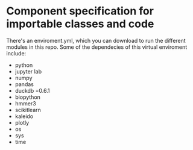 # Component specification for importable classes and code

There's an enviroment.yml, which you can download to run the different modules in this repo. Some of the dependecies of this virtual enviroment include:
- python
- jupyter lab
- numpy
- pandas
- duckdb =0.6.1
- biopython
- hmmer3
- scikitlearn
- kaleido
- plotly 
- os
- sys
- time